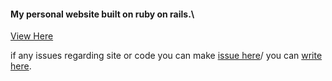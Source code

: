 #### My personal website built on ruby on rails.\
[View Here](http://vamsibellam-me.herokuapp.com)


if any issues regarding site or code you can make [issue here](https://github.com/vamsikri-hash/vamsi.repo/issues)/ you can [write here](https://vamsibellam-me.herokuapp.com/contacts/new).
